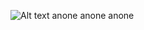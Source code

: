 ![Alt text](https://c.tenor.com/ZINgFAwKh1QAAAAM/anime-love.gif?raw=true "Optional Title")
anone anone anone
